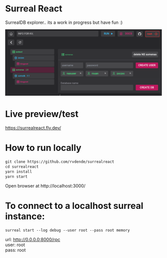 # Surreal React

SurrealDB explorer.. its a work in progress but have fun :)

![screenshot](https://raw.githubusercontent.com/rvdende/surrealreact/main/screenshot.png)

# Live preview/test

https://surrealreact.fly.dev/

# How to run locally

```
git clone https://github.com/rvdende/surrealreact
cd surrealreact
yarn install
yarn start
```

Open browser at http://localhost:3000/


# To connect to a localhost surreal instance:

```
surreal start --log debug --user root --pass root memory
```


url: http://0.0.0.0:8000/rpc   
user: root   
pass: root   

